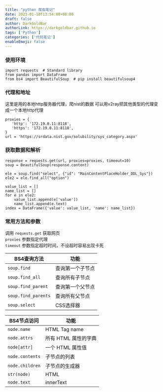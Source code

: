 ```yaml
---
title: "python 爬虫笔记"
date: 2023-01-18T13:54:00+08:00
draft: false
author: DarkGoldBar
authorLink: https://darkgoldbar.github.io
tags: ['Python']
categories: ['代码笔记']
enableEmoji: false
---
```


### 使用环境
```
import requests  # Standard library
from pandas import DataFrame  
from bs4 import BeautifulSoup  # pip install beautifulsoup4
```

### 代理和地址

这里是用的本地http服务器代理，爬nist的数据
可以用v2ray把其他类型的代理变成一个本地http代理
```
proxies = {
   'http': '172.19.0.11:8118',
   'https': '172.19.0.11:8118',
}
url = 'https://srdata.nist.gov/solubility/sys_category.aspx'
```

### 获取数据和解析

```
response = requests.get(url, proxies=proxies, timeout=10)
soup = BeautifulSoup(response.content)

ele = soup.find("select", {"id": "MainContentPlaceHolder_DDL_Sys"})
ele2 = ele.find_all("option")

value_list = []
name_list = []
for e in ele2:
    value_list.append(e['value'])
    name_list.append(e.text)
index = DataFrame({'value': value_list, 'name': name_list})
```

### 常用方法和参数

调用 `requests.get` 获取网页  
`proxies` 参数指定代理  
`timeout` 参数指定超时时间，不设超时容易出现卡死  


|BS4查询方法|功能|
|---|---|
|`soup.find`        |查询第一个子节点|
|`soup.find_all`    |查询所有子节点|
|`soup.find_parent` |查询第一个父节点|
|`soup.find_parents`|查询所有父节点|
|`soup.select`      |CSS选择器|


|BS4节点访问|功能|
|---|---|
|`node.name`|HTML Tag name|
|`node.attrs`|所有 HTML 属性的字典|
|`node[attr]`|一个 HTML 属性值|
|`node.contents`|子节点的列表|
|`node.children`|子节点的生成器|
|`str(node)`|HTML|
|`node.text`|innerText|
